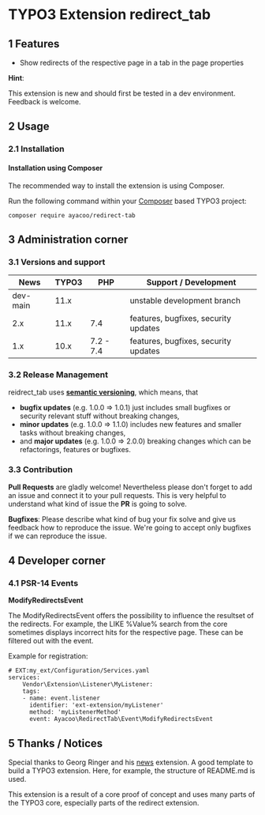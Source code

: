 # TYPO3 Extension redirect_tab

## 1 Features

* Show redirects of the respective page in a tab in the page properties

**Hint**:

This extension is new and should first be tested in a dev environment. Feedback is welcome.

## 2 Usage

### 2.1 Installation

#### Installation using Composer

The recommended way to install the extension is using Composer.

Run the following command within your [Composer][1] based TYPO3 project:

```
composer require ayacoo/redirect-tab
```

## 3 Administration corner

### 3.1 Versions and support

| News        | TYPO3      | PHP       | Support / Development                   |
| ----------- | ---------- | ----------|---------------------------------------- |
| dev-main    | 11.x       |           | unstable development branch             |
| 2.x         | 11.x       | 7.4       | features, bugfixes, security updates    |
| 1.x         | 10.x       | 7.2 - 7.4 | features, bugfixes, security updates    |


### 3.2 Release Management

reidrect_tab uses [**semantic versioning**][2], which means, that
* **bugfix updates** (e.g. 1.0.0 => 1.0.1) just includes small bugfixes or security relevant stuff without breaking changes,
* **minor updates** (e.g. 1.0.0 => 1.1.0) includes new features and smaller tasks without breaking changes,
* and **major updates** (e.g. 1.0.0 => 2.0.0) breaking changes which can be refactorings, features or bugfixes.

### 3.3 Contribution

**Pull Requests** are gladly welcome! Nevertheless please don't forget to add an issue and connect it to your pull requests. This
is very helpful to understand what kind of issue the **PR** is going to solve.

**Bugfixes**: Please describe what kind of bug your fix solve and give us feedback how to reproduce the issue. We're going
to accept only bugfixes if we can reproduce the issue.

## 4 Developer corner

### 4.1 PSR-14 Events

**ModifyRedirectsEvent**

The ModifyRedirectsEvent offers the possibility to influence the resultset of the redirects. For example, the LIKE %Value% search from the core sometimes displays incorrect hits for the respective page. These can be filtered out with the event.

Example for registration:

```
# EXT:my_ext/Configuration/Services.yaml
services:
    Vendor\Extension\Listener\MyListener:
    tags:
    - name: event.listener
      identifier: 'ext-extension/myListener'
      method: 'myListenerMethod'
      event: Ayacoo\RedirectTab\Event\ModifyRedirectsEvent
```

## 5 Thanks / Notices

Special thanks to Georg Ringer and his [news][3] extension. A good template to build a TYPO3 extension. Here, for example, the structure of README.md is used.

This extension is a result of a core proof of concept and uses many parts of the TYPO3 core, especially parts of the redirect extension.

[1]: https://getcomposer.org/
[2]: https://semver.org/
[3]: https://github.com/georgringer/news
